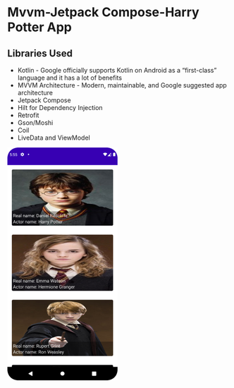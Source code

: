# Mvvm-Jetpack Compose-Harry Potter App
## Libraries Used
- Kotlin - Google officially supports Kotlin on Android as a “first-class” language and it has a lot of benefits
- MVVM Architecture - Modern, maintainable, and Google suggested app architecture
- Jetpack Compose
- Hilt for Dependency Injection
- Retrofit
- Gson/Moshi
- Coil
- LiveData and ViewModel
<img width="250" src="https://github.com/Senures/Mvvm-Api-HarryPotter-app/blob/main/ss/home-screen.png">
